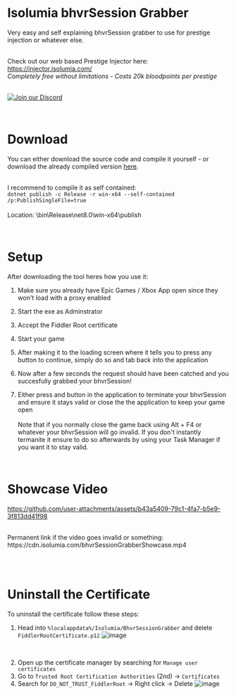# Isolumia bhvrSession Grabber
Very easy and self explaining bhvrSession grabber to use for prestige injection or whatever else.<br><br>

Check out our web based Prestige Injector here: https://injector.isolumia.com/ <br>
*Completely free without limitations - Costs 20k bloodpoints per prestige*
<br><br>

[![Join our Discord](https://invidget.switchblade.xyz/ZBsJ834qxj)](https://discord.gg/ZBsJ834qxj)

<br>

# Download
You can either download the source code and compile it yourself - or download the already compiled version [here](https://github.com/crexpy/bhvrSession-Grabber/releases/latest).
<br><br>

I recommend to compile it as self contained:<br>
```dotnet publish -c Release -r win-x64 --self-contained /p:PublishSingleFile=true```<br><br>
Location: \bin\Release\net8.0\win-x64\publish

<br>

# Setup
After downloading the tool heres how you use it:
1. Make sure you already have Epic Games / Xbox App open since they won't load with a proxy enabled

2. Start the exe as Adminstrator<br>

3. Accept the Fiddler Root certificate<br>

4. Start your game<br>

5. After making it to the loading screen where it tells you to press any button to continue, simply do so and tab back into the application<br>

6. Now after a few seconds the request should have been catched and you succesfully grabbed your bhvrSession!<br>

7. Either press and button in the application to terminate your bhvrSession and ensure it stays valid or close the the application to keep your game open<br><br>
Note that if you normally close the game back using Alt + F4 or whatever your bhvrSession will go invalid. If you don't instantly termanite it ensure to do so afterwards by using your Task Manager if you want it to stay valid.

<br>

# Showcase Video
https://github.com/user-attachments/assets/b43a5409-79c1-4fa7-b5e9-3f813dd41f98


<br>
Permanent link if the video goes invalid or something: https://cdn.isolumia.com/bhvrSessionGrabberShowcase.mp4




<br><br>

# Uninstall the Certificate
To uninstall the certificate follow these steps:
1. Head into ```%localappdata%/Isolumia/BhvrSessionGrabber``` and delete ```FiddlerRootCertificate.p12```
![image](https://github.com/user-attachments/assets/9553a54a-07f7-444d-a1a9-204e741d4e96)
<br>

2. Open up the certificate manager by searching for ```Manage user certificates```
3. Go to ```Trusted Root Certification Authorities``` (2nd) -> ```Certificates```
4. Search for ```DO_NOT_TRUST_FiddlerRoot``` -> Right click -> Delete
![image](https://github.com/user-attachments/assets/e00ccd16-cdc2-4d26-b510-ce9b73b28505)
